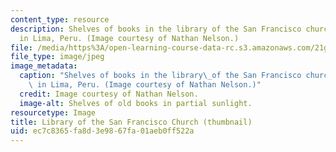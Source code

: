 ```yaml
---
content_type: resource
description: Shelves of books in the library of the San Francisco church/monastery
  in Lima, Peru. (Image courtesy of Nathan Nelson.)
file: /media/https%3A/open-learning-course-data-rc.s3.amazonaws.com/21g-010-introduction-to-european-and-latin-american-fiction-fall-2006/ec7c8365fa8d3e9867fa01aeb0ff522a_21g-010f06-th.jpg
file_type: image/jpeg
image_metadata:
  caption: "Shelves of books in the library\_of the San Francisco church/monastery\
    \ in Lima, Peru. (Image courtesy of Nathan Nelson.)"
  credit: Image courtesy of Nathan Nelson.
  image-alt: Shelves of old books in partial sunlight.
resourcetype: Image
title: Library of the San Francisco Church (thumbnail)
uid: ec7c8365-fa8d-3e98-67fa-01aeb0ff522a
---
```

